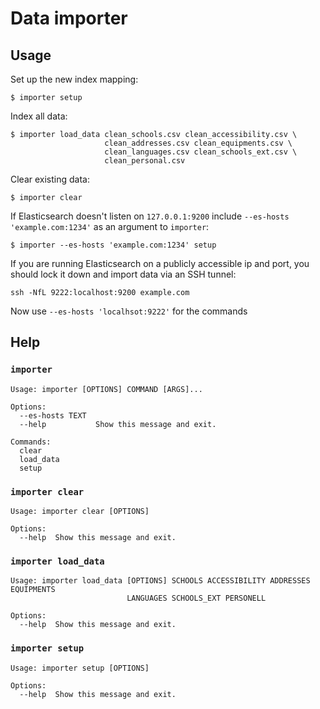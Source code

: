 # Data importer


## Usage


Set up the new index mapping:

```shell
$ importer setup
```

Index all data:

```shell
$ importer load_data clean_schools.csv clean_accessibility.csv \
                     clean_addresses.csv clean_equipments.csv \
                     clean_languages.csv clean_schools_ext.csv \
                     clean_personal.csv
```

Clear existing data:

```shell
$ importer clear
```

If Elasticsearch doesn't listen on `127.0.0.1:9200` include `--es-hosts
'example.com:1234'` as an argument to `importer`:

```shell
$ importer --es-hosts 'example.com:1234' setup
```

If you are running Elasticsearch on a publicly accessible ip and port, you
should lock it down and import data via an SSH tunnel:

```shell
ssh -NfL 9222:localhost:9200 example.com
```

Now use `--es-hosts 'localhsot:9222'` for the commands



## Help

### `importer`

```shell
Usage: importer [OPTIONS] COMMAND [ARGS]...

Options:
  --es-hosts TEXT
  --help           Show this message and exit.

Commands:
  clear
  load_data
  setup
```


### `importer clear`

```shell
Usage: importer clear [OPTIONS]

Options:
  --help  Show this message and exit.
```


### `importer load_data`

```shell
Usage: importer load_data [OPTIONS] SCHOOLS ACCESSIBILITY ADDRESSES EQUIPMENTS
                          LANGUAGES SCHOOLS_EXT PERSONELL

Options:
  --help  Show this message and exit.
```


### `importer setup`

```shell
Usage: importer setup [OPTIONS]

Options:
  --help  Show this message and exit.
```
